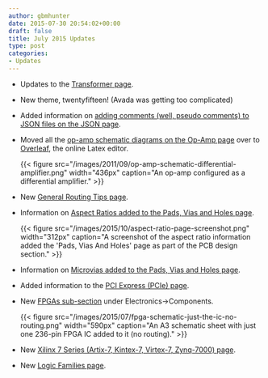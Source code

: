 ```yaml
---
author: gbmhunter
date: 2015-07-30 20:54:02+00:00
draft: false
title: July 2015 Updates
type: post
categories:
- Updates
---
```


* Updates to the [Transformer page](/electronics/components/transformers).
* New theme, twentyfifteen! (Avada was getting too complicated)
* Added information on [adding comments (well, pseudo comments) to JSON files on the JSON page](/programming/serialization-formats/jason/).
* Moved all the [op-amp schematic diagrams on the Op-Amp page](/electronics/components/op-amps) over to [Overleaf](https://www.overleaf.com/), the online Latex editor.  

    {{< figure src="/images/2011/09/op-amp-schematic-differential-amplifier.png" width="436px" caption="An op-amp configured as a differential amplifier."  >}}
    
* New [General Routing Tips page](/pcb-design/general-routing-tips).
* Information on [Aspect Ratios added to the Pads, Vias and Holes page](/pcb-design/pads-vias-holes#aspect-ratios).  

    {{< figure src="/images/2015/10/aspect-ratio-page-screenshot.png" width="312px" caption="A screenshot of the aspect ratio information added the 'Pads, Vias And Holes' page as part of the PCB design section."  >}}  

* Information on [Microvias added to the Pads, Vias and Holes page](/pcb-design/pads-vias-holes#microvias).
* Added information to the [PCI Express (PCIe) page](/electronics/communication-protocols/pci-express-pcie).
* New [FPGAs sub-section](/electronics/components/fpgas) under Electronics->Components.  

    {{< figure src="/images/2015/07/fpga-schematic-just-the-ic-no-routing.png" width="590px" caption="An A3 schematic sheet with just one 236-pin FPGA IC added to it (no routing)."  >}}  

* New [Xilinx 7 Series (Artix-7, Kintex-7, Virtex-7, Zynq-7000) page](/electronics/components/fpgas/xilinx-7-series-artix-7-kintex-7-virtex-7-zynq-7000/).
* New [Logic Families page](/electronics/circuit-design/logic-familes).
